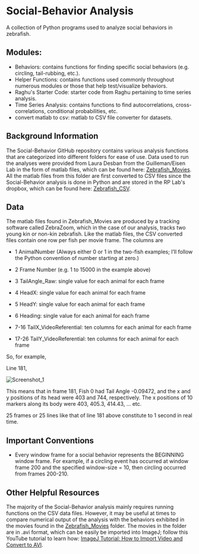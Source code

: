 # Social-Behavior Analysis
A collection of Python programs used to analyze social behaviors in zebrafish. 

## Modules:
- Behaviors: contains functions for finding specific social behaviors (e.g. circling, tail-rubbing, etc.).
- Helper Functions: contains functions used commonly throughout numerous modules or those that help test/visualize behaviors.
- Raghu's Starter Code: starter code from Raghu pertaining to time series analysis.
- Time Series Analysis: contains functions to find autocorrelations, cross-correlations, conditional probabilities, etc.
- convert matlab to csv: matlab to CSV file converter for datasets.

## Background Information

The Social-Behavior GitHub repository contains various analysis functions that are categorized into different folders for ease of use. Data used to run the analyses were provided from Laura Desban from the Guilleman/Eisen Lab in the form of matlab files, which can be found here: [Zebrafish_Movies](https://uoregon-my.sharepoint.com/personal/ldesban_uoregon_edu/_layouts/15/onedrive.aspx?ct=1657672326833&or=OWA%2DNT&cid=423ec170%2D2e9a%2D7d6d%2D0ad9%2D13f713270cc0&ga=1&id=%2Fpersonal%2Fldesban%5Fuoregon%5Fedu%2FDocuments%2FBehavior%2FSocial%20behavior%20analysis). All the matlab files from this folder are first converted to CSV files since the Social-Behavior analysis is done in Python and are stored in the RP Lab's dropbox, which can be found here: [Zebrafish_CSV](https://www.dropbox.com/home/Data%20(Other)/Fish%20Tracking%20and%20Behavior).

## Data

The matlab files found in Zebrafish_Movies are produced by a tracking software called ZebraZoom, which in the case of our analysis, tracks two young kin or non-kin zebrafish. Like the matlab files, the CSV converted files contain one row per fish per movie frame. The columns are 


- 1 AnimalNumber (Always either 0 or 1 in the two-fish examples; I’ll follow the Python convention of number starting at zero.)

- 2 Frame Number (e.g. 1 to 15000 in the example above)

- 3 TailAngle_Raw: single value for each animal for each frame

- 4 HeadX: single value for each animal for each frame

- 5 HeadY: single value for each animal for each frame

- 6 Heading: single value for each animal for each frame

- 7-16 TailX_VideoReferential: ten columns for each animal for each frame

- 17-26 TailY_VideoReferential: ten columns for each animal for each frame


So, for example,

Line 181,

![Screenshot_1](https://github.com/rplab/Social-Behavior/assets/8672353/6acea16e-8557-4b23-ad1e-43f1e9a769d2)

This means that in frame 181, Fish 0 had Tail Angle -0.09472, and the x and y positions of its head were 403 and 744, respectively. The x positions of 10 markers along its body were 403, 405.3, 414.43, ... etc.

25 frames or 25 lines like that of line 181 above constitute to 1 second in real time. 

## Important Conventions 
- Every window frame for a social behavior represents the BEGINNING window frame. For example, if a circling event has occurred at window frame 200 and the specified window-size = 10, then circling occurred from frames 200-210.

## Other Helpful Resources 

The majority of the Social-Behavior analysis mainly requires running functions on the CSV data files. However, it may be useful at times to compare numerical output of the analysis with the behaviors exhibited in the movies found in the [Zebrafish_Movies](https://uoregon-my.sharepoint.com/personal/ldesban_uoregon_edu/_layouts/15/onedrive.aspx?ct=1657672326833&or=OWA%2DNT&cid=423ec170%2D2e9a%2D7d6d%2D0ad9%2D13f713270cc0&ga=1&id=%2Fpersonal%2Fldesban%5Fuoregon%5Fedu%2FDocuments%2FBehavior%2FSocial%20behavior%20analysis) folder. The movies in the folder are in .avi format, which can be easily be imported into ImageJ; follow this YouTube tutorial to learn how: [ImageJ Tutorial: How to Import Video and Convert to AVI](https://www.youtube.com/watch?v=X29zKkvKwEk).
